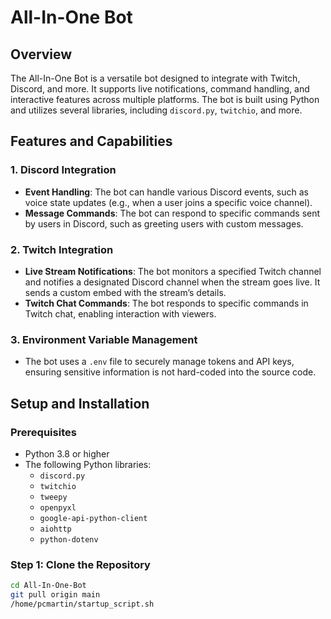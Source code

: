 # All-In-One Bot

## Overview

The All-In-One Bot is a versatile bot designed to integrate with Twitch, Discord, and more. It supports live notifications, command handling, and interactive features across multiple platforms. The bot is built using Python and utilizes several libraries, including `discord.py`, `twitchio`, and more.

## Features and Capabilities

### 1. **Discord Integration**
- **Event Handling**: The bot can handle various Discord events, such as voice state updates (e.g., when a user joins a specific voice channel).
- **Message Commands**: The bot can respond to specific commands sent by users in Discord, such as greeting users with custom messages.

### 2. **Twitch Integration**
- **Live Stream Notifications**: The bot monitors a specified Twitch channel and notifies a designated Discord channel when the stream goes live. It sends a custom embed with the stream’s details.
- **Twitch Chat Commands**: The bot responds to specific commands in Twitch chat, enabling interaction with viewers.

### 3. **Environment Variable Management**
- The bot uses a `.env` file to securely manage tokens and API keys, ensuring sensitive information is not hard-coded into the source code.

## Setup and Installation

### Prerequisites

- Python 3.8 or higher
- The following Python libraries:
  - `discord.py`
  - `twitchio`
  - `tweepy`
  - `openpyxl`
  - `google-api-python-client`
  - `aiohttp`
  - `python-dotenv`

### Step 1: Clone the Repository

```bash
cd All-In-One-Bot
git pull origin main
/home/pcmartin/startup_script.sh


